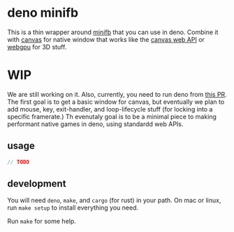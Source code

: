 # deno minifb

This is a thin wrapper around [minifb](https://github.com/emoon/minifb) that you can use in deno. Combine it with [canvas](https://github.com/DjDeveloperr/deno-canvas) for native window that works like the [canvas web API](https://developer.mozilla.org/en-US/docs/Web/API/Canvas_API) or [webgpu](https://deno.land/x/deno@v1.9.2/op_crates/webgpu) for 3D stuff.

# WIP

We are still working on it. Also, currently, you need to run deno from [this PR](https://github.com/denoland/deno/pull/11648). The first goal is to get a basic window for canvas, but eventually we plan to add mouse, key, exit-handler, and loop-lifecycle stuff (for locking into a specific framerate.) Th evenutaly goal is to be a minimal piece to making performant native games in deno, using standardd web APIs.

## usage

```ts
// TODO
```

## development

You will need `deno`, `make`, and `cargo` (for rust) in your path. On mac or linux, run `make setup` to install everything you need.

Run `make` for some help.
